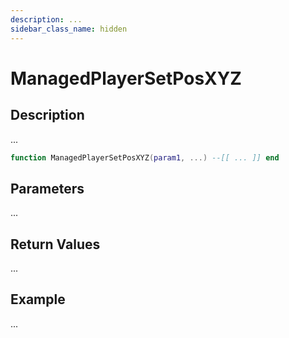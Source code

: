 ```yaml
---
description: ...
sidebar_class_name: hidden
---
```


# ManagedPlayerSetPosXYZ

## Description

...

```lua
function ManagedPlayerSetPosXYZ(param1, ...) --[[ ... ]] end
```

## Parameters

...

## Return Values

...

## Example

...

